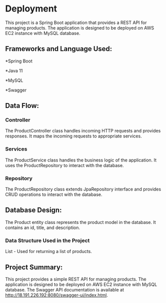# Deployment

This project is a Spring Boot application that provides a REST API for managing products. The application is designed to be deployed on AWS EC2 instance with MySQL database.

## Frameworks and Language Used:

*Spring Boot

*Java 11

*MySQL

*Swagger

## Data Flow:

### Controller

The ProductController class handles incoming HTTP requests and provides responses. It maps the incoming requests to appropriate services.

### Services

The ProductService class handles the business logic of the application. It uses the ProductRepository to interact with the database.

### Repository

The ProductRepository class extends JpaRepository interface and provides CRUD operations to interact with the database.

## Database Design:

The Product entity class represents the product model in the database. It contains an id, title, and description.

### Data Structure Used in the Project

List - Used for returning a list of products.

## Project Summary:

This project provides a simple REST API for managing products. The application is designed to be deployed on AWS EC2 instance with MySQL database. The Swagger API documentation is available at http://18.191.226.192:8080/swagger-ui/index.html.
